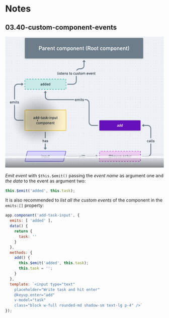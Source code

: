 # Notes

## 03.40-custom-component-events

![task custom component events](./tasks-custom-component-events.png)

_Emit event_ with `$this.$emit()` passing the _event name_ as argument one and _the data_ to the event as argument two:

```js
this.$emit('added', this.task); 

```

It is also recommended to _list all the custom events_ of the component in the `emits:[]` property:

```js
app.component('add-task-input', {
  emits: [ 'added' ],
  data() {
    return {
      task: ''
    }
  },
  methods: {
    add() {
      this.$emit('added', this.task);
      this.task = '';
    }
  },
  template: `<input type="text"
    placeholder="Write task and hit enter"
    @keyup.enter="add"
    v-model="task"
    class="block w-full rounded-md shadow-sm text-lg p-4" />`
});
```
